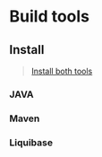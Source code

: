 # Build tools

## Install

> [Install both tools][install_java_maven]

### JAVA

### Maven

### Liquibase

[install_java_maven]:<https://www.digitalocean.com/community/tutorials/install-maven-mac-os>


